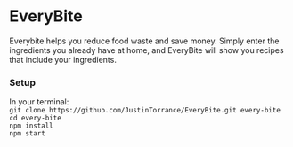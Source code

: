# EveryBite

Everybite helps you reduce food waste and save money. Simply enter the ingredients you already have at home, and EveryBite will show you recipes that include your ingredients.

### Setup

In your terminal:  
`git clone https://github.com/JustinTorrance/EveryBite.git every-bite`  
`cd every-bite`  
`npm install`  
`npm start`  

